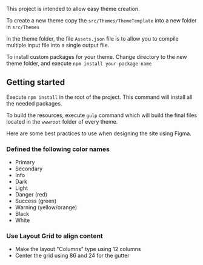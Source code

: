 This project is intended to allow easy theme creation.

To create a new theme copy the `src/Themes/ThemeTemplate` into a new folder in `src/Themes`

In the theme folder, the file `Assets.json` file is to allow you to compile multiple input file into a single output file.

To install custom packages for your theme. Change directory to the new theme folder, and execute `npm install your-package-name`

## Getting started
Execute `npm install` in the root of the project. This command will install all the needed packages.

To build the resources, execute `gulp` command which will build the final files located in the `wwwroot` folder of every theme.

Here are some best practices to use when designing the site using Figma. 

### Defined the following color names
- Primary
- Secondary
- Info
- Dark
- Light
- Danger (red)
- Success (green)
- Warning (yellow/orange)
- Black
- White

### Use Layout Grid to align content
- Make the layout "Columns" type using 12 columns
- Center the grid using 86 and 24 for the gutter
